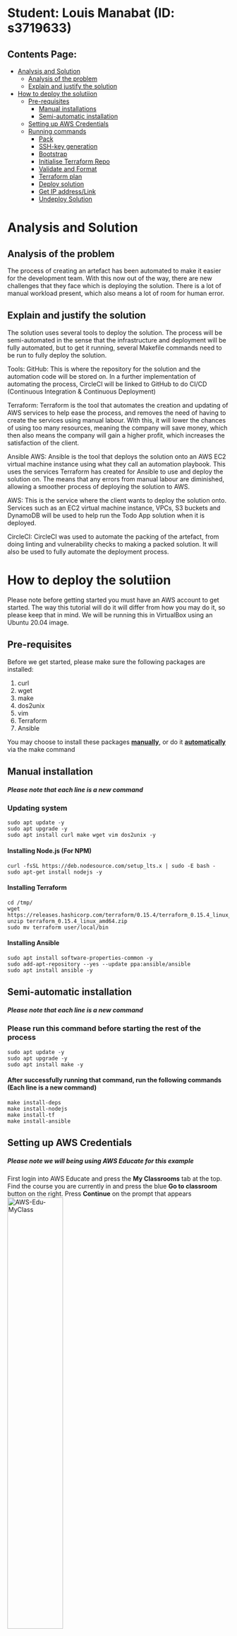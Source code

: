 # Student: Louis Manabat (ID: s3719633)

## Contents Page:
- [Analysis and Solution](#Analysis-and-Solution)
    - [Analysis of the problem](#Analysis-of-the-problem)
    - [Explain and justify the solution](#Explain-and-justify-the-solution)
- [How to deploy the solutiion](#How-to-deploy-the-solutiion)
    - [Pre-requisites](#Pre-requisites)
        - [Manual installations](#Manual-installation)
        - [Semi-automatic installation](#Semi-automatic-installation)
    - [Setting up AWS Credentials](#Setting-up-AWS-Credentials)
    - [Running commands](#Running-commands)
        - [Pack](#Pack)
        - [SSH-key generation](#SSH-key-generation)
        - [Bootstrap](#Bootstrap)
        - [Initialise Terraform Repo](#Initialise-Terraform-Repo)
        - [Validate and Format](#Validate-and-Format)
        - [Terraform plan](#Terraform-plan)
        - [Deploy solution](#Deploy-solution)
        - [Get IP address/Link](#Get-IP-address/Link)
        - [Undeploy Solution](#Undeploy-Solution)

# Analysis and Solution
## Analysis of the problem
The process of creating an artefact has been automated to make it easier for the development team. With this now out of the way, there are new challenges that they face which is deploying the solution. There is a lot of manual workload present, which also means a lot of room for human error.

## Explain and justify the solution
The solution uses several tools to deploy the solution. The process will be semi-automated in the sense that the infrastructure and deployment will be fully automated, but to get it running, several Makefile commands need to be run to fully deploy the solution.

Tools:
GitHub: This is where the repository for the solution and the automation code will be stored on. In a further implementation of automating the process, CircleCI will be linked to GitHub to do CI/CD (Continuous Integration & Continuous Deployment)

Terraform: Terraform is the tool that automates the creation and updating of AWS services to help ease the process, and removes the need of having to create the services using manual labour. With this, it will lower the chances of using too many resources, meaning the company will save money, which then also means the company will gain a higher profit, which increases the satisfaction of the client. 

Ansible AWS: Ansible is the tool that deploys the solution onto an AWS EC2 virtual machine instance using what they call an automation playbook. This uses the services Terraform has created for Ansible to use and deploy the solution on. The means that any errors from manual labour are diminished, allowing a smoother process of deploying the solution to AWS.

AWS: This is the service where the client wants to deploy the solution onto. Services such as an EC2 virtual machine instance, VPCs, S3 buckets and DynamoDB will be used to help run the Todo App solution when it is deployed.

CircleCI: CircleCI was used to automate the packing of the artefact, from doing linting and vulnerability checks to making a packed solution. It will also be used to fully automate the deployment process.

# How to deploy the solutiion

Please note before getting started you must have an AWS account to get started. The way this tutorial will do it will differ from how you may do it, so please keep that in mind. We will be running this in VirtualBox using an Ubuntu 20.04 image.

## Pre-requisites

Before we get started, please make sure the following packages are installed:
1. curl
2. wget
3. make
4. dos2unix
5. vim
6. Terraform
7. Ansible 

You may choose to install these packages [**manually**](#Manual-installation), or do it [**automatically**](#Semi-automatic-installation) via the make command

## Manual installation
##### Please note that each line is a new command
### Updating system 
    sudo apt update -y
    sudo apt upgrade -y
    sudo apt install curl make wget vim dos2unix -y

#### Installing Node.js (For NPM)
    curl -fsSL https://deb.nodesource.com/setup_lts.x | sudo -E bash -
    sudo apt-get install nodejs -y

#### Installing Terraform
    cd /tmp/
    wget https://releases.hashicorp.com/terraform/0.15.4/terraform_0.15.4_linux_amd64.zip
    unzip terraform_0.15.4_linux_amd64.zip
    sudo mv terraform user/local/bin

#### Installing Ansible
    sudo apt install software-properties-common -y
    sudo add-apt-repository --yes --update ppa:ansible/ansible
    sudo apt install ansible -y


## Semi-automatic installation
##### Please note that each line is a new command
### Please run this command before starting the rest of the process
    sudo apt update -y
    sudo apt upgrade -y
    sudo apt install make -y

#### After successfully running that command, run the following commands (Each line is a new command)
    make install-deps
    make install-nodejs
    make install-tf
    make install-ansible


## Setting up AWS Credentials
##### Please note we will being using AWS Educate for this example

First login into AWS Educate and press the **My Classrooms** tab at the top. Find the course you are currently in and press the blue **Go to classroom** button on the right. Press **Continue** on the prompt that appears
<img src="readme-images/aws-edu-myclass.png" alt="AWS-Edu-MyClass" width=50% height=50%>

Upon entering the next page, press the **Account Details** button and you will be greeted with a bunch of credentials. Copy the entire set of text in the gray box as we will be using this for later. 
### Please note that these credentials should only be used by you and you only! Do not share this with anyone else
<br>
<img src="readme-images/aws-account-status.png" alt="AWS-acc-status" width=50% height=50%>
<img src="readme-images/aws-credentials.png" alt="AWS-creds" width=50% height=50%>
<br>

After doing this, open up a new tab in your terminal and run the command `mkdir ~/.aws` then run `vim ~/.aws/credentials` then press **INS** to activate insert mode then **Shift + INS** to paste the credentials. Follow this up with pressing **CTRL + C** then type in `:wq` to save and exit vim.
<br>
<img src="readme-images/aws-credentials-vim.png" alt="AWS-cred-vim" width=50% height=50%>
<img src="readme-images/aws-credentials-vim-2.png" alt="AWS-cred-vim-2" width=50% height=50%>

## Running commands
After finishing the dependencies, go back into the root directory of the GitHub repository (where you have gotten this document you are reading) and enter the following commands:\

### Pack
The following command will pack and zip the solution into a tgz directory, which will be in the *ansible/files* directory.

    make pack

### SSH-key generation
The following command will create a SSH key which will be used when connecting to the Terraform infrastructure Virtual Machine later on.

    make ssh-gen

### Bootstrap
The following command will initialise and apply the Bootstrap code for DynamoDB, S3 bucket and option group for DynamoDB. You will only need to run this command once until you run [`make down`(#down)] (which we will cover later on).

    make bootstrap
You should get an output like this upon succession.
<br>
<img src="readme-images/tf-bootstrap.png" alt="AWS-tf-bootstrap" width=50% height=50%>

### Initialise Terraform Repo
The following command will initialise and apply the infrastructure code that will run the solution. You will only need to run this command once until you run [`make down`(#down)] (which we will cover later on).

    make tf-init
You should get an output like this upon succession.
<br>
<img src="readme-images/tf-init.png" alt="AWS-tf-init" width=50% height=50%>

### Validate and Format
The following command will check, validate and format the code. You will need to run this everytime you update your code.

    make tf-validate
You should get an output like this (or similar) upon succession. If not, go through the errors that are showing and re-run the `make tf-validate` command.
<img src="readme-images/tf-validate.png" alt="AWS-tf-validate" width=50% height=50%>

### Terraform plan
The following command will plan the code in a way that AWS will understand it prior to deploying the services to it. Please note that errors may appear and you will need to fix said errors then run [`make tf-validate`](#Validate-and-Format).

    make tf-plan
You should get an output like this upon succession. If not, go through the errors that are showing and re-run the `make tf-validate` command.
<img src="readme-images/tf-plan.png" alt="AWS-tf-plan" width=50% height=50%>

### Deploy solution
The following command will create the services on AWS then deploy the solution to the EC2 instance automatically. Please note if you get an error while deploying the services, it will instantly cancel the make command, meaning you need to fix the Terraform code up. You will need to run [`make tf-validate`](#Validate-and-Format) ***then*** [`make tf-plan`](#Terraform-plan).

    make up
You should see this first when successfully completing the deploying of services.
<br>
<img src="readme-images/make-up-tf.png" alt="make-up-tf" width=50% height=50%>
<br>
Then you should see this output (or similar) once the deployment of the solution is completed.
<br>
<img src="readme-images/make-up-ansible.png" alt="make-up-ansible" width=50% height=50%>

#### Please note If you do update the code after successfully running [`make up`](#Deploy-solution), you will need to re-run [`make tf-validate`](#Validate-and-Format) ***then*** [`make tf-plan`](#Terraform-plan) ***then*** [`make up`](#Deploy-solution)

### Get IP address/Link
The following command will get you the link and the IP address to access the solution online. 

### Undeploy Solution
The following command will destroy all AWS service, meaning the solution will not be avaliable to access. If you want to redeploy the solution, run [`make bootstrap`](#Bootstrap) ***then*** [`make tf-init`](#Initialise-Terraform-Repo) ***then*** [`make tf-validate`](#Validate-and-Format) ***then*** [`make tf-plan`](#Terraform-plan) ***then*** [`make up`](#Deploy-solution).

    make down
Successfully running the command should give these two outputs.
<br>
Infrastructure
<br>
<img src="readme-images/down-tf.png" alt="down-tf" width=30% height=30%>
<br>
Bootstrap
<br>
<img src="readme-images/down-bootstrap.png" alt="down-bootstrap" width=30% height=30%>

# About Simple Todo App

# Simple Todo App with MongoDB, Express.js and Node.js
The ToDo app uses the following technologies and javascript libraries:
* MongoDB
* Express.js
* Node.js
* express-handlebars
* method-override
* connect-flash
* express-session
* mongoose
* bcryptjs
* passport
* docker & docker-compose

## What are the features?
You can register with your email address, and you can create ToDo items. You can list ToDos, edit and delete them. 

# How to use
First install the depdencies by running the following from the root directory:
```
npm install --prefix src/
```

To run this application locally you need to have an insatnce of MongoDB running. A docker-compose file has been provided in the root director that will run an insatnce of MongoDB in docker. TO start the MongoDB from the root direction run the following command:

```
docker-compose up -d
```

Then to start the application issue the following command from the root directory:
```
npm run start --prefix src/
```

The application can then be accessed through the browser of your choise on the following:

```
localhost:5000
```

## Testing

Basic testing has been included as part of this application. This includes unit testing (Models Only), Integration Testing & E2E Testing.

### Linting:
Basic Linting is performed across the code base. To run linting, execute the following commands from the root directory:

```
npm run test-lint --prefix src/
```

### Unit Testing
Unit Tetsing is performed on the models for each object stored in MongoDB, they will vdaliate the model and ensure that required data is entered. To execute unit testing execute the following commands from the root directory:

```
npm run test-unit --prefix src/
```

### Integration Testing
Integration testing is included to ensure the applicaiton can talk to the MongoDB Backend and create a user, redirect to the correct page, login as a user and register a new task. 

Note: MongoDB needs to be running locally for testing to work (This can be done by spinning up the mongodb docker container).

To perform integration testing execute the following commands from the root directory:

```
npm run test-integration --prefix src/
```

### E2E Tests
E2E Tests are included to ensure that the website operates as it should from the users perspective. E2E Tests are executed in docker containers. To run E2E Tests execute the following commands:

```
chmod +x scripts/e2e-ci.sh
./scripts/e2e-ci.sh
```

## Deployable Package
A command has been included that allows you to package up the application into a deployable artifact (tarball). To do this, from the root directory, enter the following command:

```
make pack
```
This command will pack the application into a tar and copy it into the `ansible/files` folder that can be used by ansible to deploy to a target machine. 


## Terraform
### Bootstrap
A set of bootstrap templates have been provided that will provision a DynamoDB Table, S3 Bucket & Option Group for DocumentDB in AWS. To set these up, ensure your AWS Programmatic credentials are set in your console and execute the following command from the root directory

```
make bootstrap
```

### Initalising your TF Repo
To initialise your terraform repo, run the following commands from your root directory

```
make tf-init
```

### Validate your TF Code
To validate & format your terraform repo, run the following command from your root directory

```
make tf-validate
```


###### This project is licensed under the MIT Open Source License
